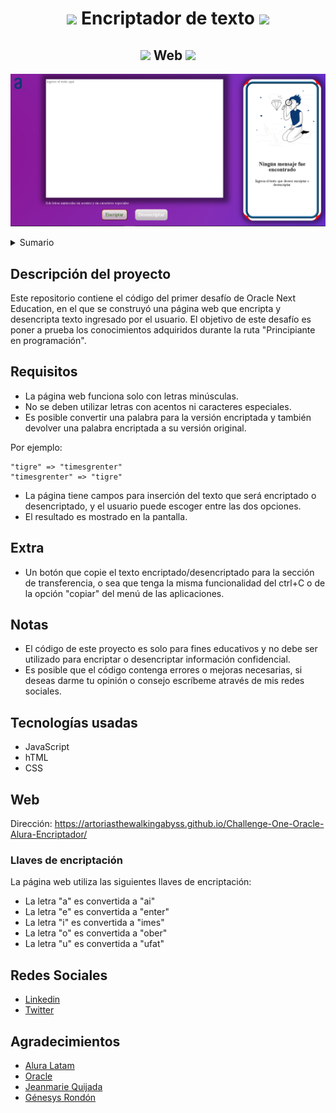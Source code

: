 <div align="center">

 <h1>
 <img src="https://emojipedia-us.s3.amazonaws.com/source/whatsapp/326/locked-with-key_1f510.png" width="50">
 Encriptador de texto
 <img src="https://emojipedia-us.s3.amazonaws.com/source/whatsapp/326/locked-with-key_1f510.png" width="50">
 </h1>
 
 <h2><img src="https://emojipedia-us.s3.amazonaws.com/source/microsoft-teams/337/milky-way_1f30c.png" width="20">
  Web
 <img src="https://emojipedia-us.s3.amazonaws.com/source/microsoft-teams/337/milky-way_1f30c.png" width="20"></h2>

  ![Web Screenshot](img/ui-mockup-web.png)
 <!--<img src="https://emojipedia-us.s3.amazonaws.com/source/skype/289/fireworks_1f386.png" width="55">
 <img src="https://emojipedia-us.s3.amazonaws.com/source/skype/289/fireworks_1f386.png" width="55">
 <img src="https://emojipedia-us.s3.amazonaws.com/source/skype/289/fireworks_1f386.png" width="55">
  <img src="https://emojipedia-us.s3.amazonaws.com/source/microsoft-teams/337/milky-way_1f30c.png" width="55">-->
</div>

<details>
  <summary>Sumario</summary>
  <ol>
    <li>
      <a href="#descripción-del-proyecto">Descripción del proyecto</a>
    </li>
    <li><a href="#requisitos">Requisitos</a></li>
    <li><a href="#extra">Extra</a></li>
    <li><a href="#notas">Notas</a></li>
    <li>
      <a href="#tecnologías-usadas">Tecnologías usadas</a>
    </li>
    <li><a href="#web">Web</a></li>
    <li><a href="#redes-sociales">Redes sociales</a></li>
    <li><a href="#agradecimientos">Agradecimientos</a></li>
  </ol>
</details>

## Descripción del proyecto

Este repositorio contiene el código del primer desafío de Oracle Next Education, en el que se construyó una página web que encripta y desencripta texto ingresado por el usuario. El objetivo de este desafío es poner a prueba los conocimientos adquiridos durante la ruta "Principiante en programación".

## Requisitos

- La página web funciona solo con letras minúsculas.
- No se deben utilizar letras con acentos ni caracteres especiales.
- Es posible convertir una palabra para la versión encriptada y también devolver una palabra encriptada a su versión original.

Por ejemplo:

```
"tigre" => "timesgrenter"
"timesgrenter" => "tigre"
```
- La página tiene campos para inserción del texto que será encriptado o desencriptado, y el usuario puede escoger entre las dos opciones.
- El resultado es mostrado en la pantalla.

## Extra
- Un botón que copie el texto encriptado/desencriptado para la sección de transferencia, o sea que tenga la misma funcionalidad del ctrl+C o de la opción "copiar" del menú de las aplicaciones.

## Notas

- El código de este proyecto es solo para fines educativos y no debe ser utilizado para encriptar o desencriptar información confidencial.
- Es posible que el código contenga errores o mejoras necesarias, si deseas darme tu opinión o consejo escríbeme através de mis redes sociales.

## Tecnologías usadas

- JavaScript
- hTML
- CSS

## Web

Dirección: https://artoriasthewalkingabyss.github.io/Challenge-One-Oracle-Alura-Encriptador/

### Llaves de encriptación

La página web utiliza las siguientes llaves de encriptación:

- La letra "a" es convertida a "ai"
- La letra "e" es convertida a "enter"
- La letra "i" es convertida a "imes"
- La letra "o" es convertida a "ober"
- La letra "u" es convertida a "ufat"

## Redes Sociales

- [Linkedin](https://www.linkedin.com/in/agust%C3%ADn-castro-irb/)
- [Twitter](https://twitter.com/AgustinSmaug)

## Agradecimientos

 - [Alura Latam](https://www.aluracursos.com/)
 - [Oracle](https://www.oracle.com/ar/education/oracle-next-education/)
 - [Jeanmarie Quijada](https://www.linkedin.com/in/jeanmariequijada/?original_referer=https%3A%2F%2Fwww.aluracursos.com%2F)
 - [Génesys Rondón](https://www.linkedin.com/in/genesysrondon914762182/)